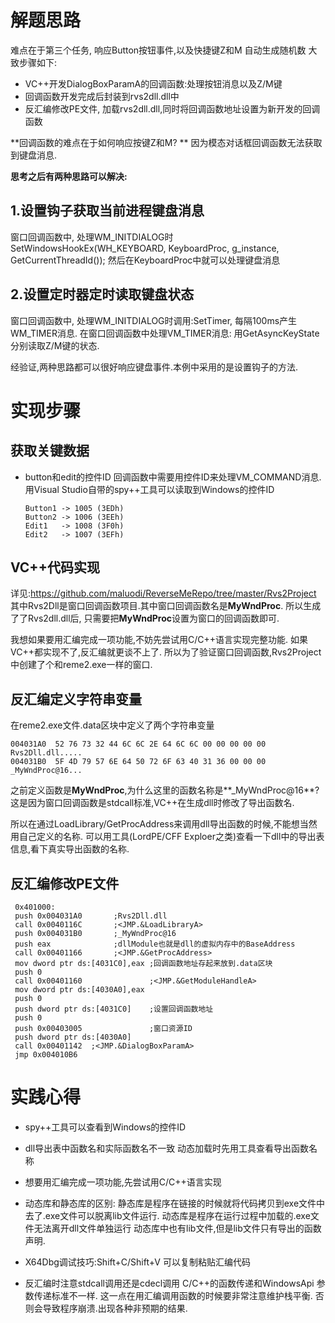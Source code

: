 # 解题思路
难点在于第三个任务, 响应Button按钮事件,以及快捷键Z和M 自动生成随机数
大致步骤如下:
- VC++开发DialogBoxParamA的回调函数:处理按钮消息以及Z/M键
- 回调函数开发完成后封装到rvs2dll.dll中
- 反汇编修改PE文件, 加载rvs2dll.dll,同时将回调函数地址设置为新开发的回调函数

**回调函数的难点在于如何响应按键Z和M? **
因为模态对话框回调函数无法获取到键盘消息.

**思考之后有两种思路可以解决:**
## 1.设置钩子获取当前进程键盘消息
窗口回调函数中, 处理WM_INITDIALOG时
SetWindowsHookEx(WH_KEYBOARD, KeyboardProc, g_instance, GetCurrentThreadId());
然后在KeyboardProc中就可以处理键盘消息

## 2.设置定时器定时读取键盘状态
窗口回调函数中, 处理WM_INITDIALOG时调用:SetTimer,
每隔100ms产生WM_TIMER消息.
在窗口回调函数中处理VM_TIMER消息:
用GetAsyncKeyState分别读取Z/M键的状态.

经验证,两种思路都可以很好响应键盘事件.本例中采用的是设置钩子的方法.

# 实现步骤

## 获取关键数据
- button和edit的控件ID
  回调函数中需要用控件ID来处理VM_COMMAND消息.
  用Visual Studio自带的spy++工具可以读取到Windows的控件ID
  ```
  Button1 -> 1005 (3EDh)
  Button2 -> 1006 (3EEh)
  Edit1   -> 1008 (3F0h)
  Edit2	  -> 1007 (3EFh)
  ```
  
## VC++代码实现
详见:https://github.com/maluodi/ReverseMeRepo/tree/master/Rvs2Project
其中Rvs2Dll是窗口回调函数项目.其中窗口回调函数名是**MyWndProc**.
所以生成了了Rvs2dll.dll后, 只需要把**MyWndProc**设置为窗口的回调函数即可.

我想如果要用汇编完成一项功能,不妨先尝试用C/C++语言实现完整功能.
如果VC++都实现不了,反汇编就更谈不上了.
所以为了验证窗口回调函数,Rvs2Project中创建了个和reme2.exe一样的窗口.

## 反汇编定义字符串变量
  在reme2.exe文件.data区块中定义了两个字符串变量
  ```
  004031A0  52 76 73 32 44 6C 6C 2E 64 6C 6C 00 00 00 00 00  Rvs2Dll.dll.....  
  004031B0  5F 4D 79 57 6E 64 50 72 6F 63 40 31 36 00 00 00  _MyWndProc@16...  
  ```
  
  之前定义函数是**MyWndProc**,为什么这里的函数名称是**_MyWndProc@16**?
  这是因为窗口回调函数是stdcall标准,VC++在生成dll时修改了导出函数名.
  
  所以在通过LoadLibrary/GetProcAddress来调用dll导出函数的时候,不能想当然用自己定义的名称.
  可以用工具(LordPE/CFF Exploer之类)查看一下dll中的导出表信息,看下真实导出函数的名称.

## 反汇编修改PE文件
   ```
    0x401000:
    push 0x004031A0       ;Rvs2Dll.dll
	call 0x0040116C       ;<JMP.&LoadLibraryA>
	push 0x004031B0       ;_MyWndProc@16
	push eax              ;dllModule也就是dll的虚拟内存中的BaseAddress
	call 0x00401166       ;<JMP.&GetProcAddress>
	mov dword ptr ds:[4031C0],eax ;回调函数地址存起来放到.data区块
	push 0
	call 0x00401160               ;<JMP.&GetModuleHandleA>
	mov dword ptr ds:[4030A0],eax
	push 0
	push dword ptr ds:[4031C0]    ;设置回调函数地址
	push 0
	push 0x00403005               ;窗口资源ID
	push dword ptr ds:[4030A0]
	call 0x00401142  ;<JMP.&DialogBoxParamA>
	jmp 0x004010B6
   ```

# 实践心得

- spy++工具可以查看到Windows的控件ID

- dll导出表中函数名和实际函数名不一致
  动态加载时先用工具查看导出函数名称

- 想要用汇编完成一项功能,先尝试用C/C++语言实现

- 动态库和静态库的区别:
静态库是程序在链接的时候就将代码拷贝到exe文件中去了.exe文件可以脱离lib文件运行.
动态库是程序在运行过程中加载的.exe文件无法离开dll文件单独运行
动态库中也有lib文件,但是lib文件只有导出的函数声明.

- X64Dbg调试技巧:Shift+C/Shift+V
  可以复制粘贴汇编代码
  
- 反汇编时注意stdcall调用还是cdecl调用
C/C++的函数传递和WindowsApi 参数传递标准不一样.
这一点在用汇编调用函数的时候要非常注意维护栈平衡.
否则会导致程序崩溃.出现各种非预期的结果.